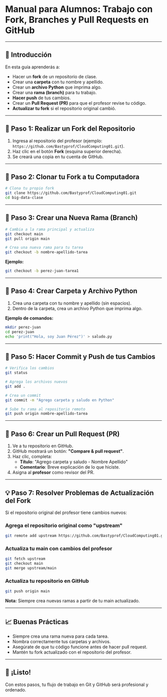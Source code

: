 # Manual para Alumnos: Trabajo con Fork, Branches y Pull Requests en GitHub

---

## 📅 Introducción
En esta guía aprenderás a:
- Hacer un **fork** de un repositorio de clase.
- Crear una **carpeta** con tu nombre y apellido.
- Crear un **archivo Python** que imprima algo.
- Crear una **rama (branch)** para tu trabajo.
- **Hacer push** de tus cambios.
- Crear un **Pull Request (PR)** para que el profesor revise tu código.
- **Actualizar tu fork** si el repositorio original cambió.

---

## 🔄 Paso 1: Realizar un Fork del Repositorio
1. Ingresa al repositorio del profesor (ejemplo: `https://github.com/Bastyprof/CloudComputing01.git`).
2. Haz clic en el botón **Fork** (esquina superior derecha).
3. Se creará una copia en tu cuenta de GitHub.

---

## 🔄 Paso 2: Clonar tu Fork a tu Computadora

```bash
# Clona tu propio fork
git clone https://github.com/Bastyprof/CloudComputing01.git
cd big-data-clase
```

---

## 🔄 Paso 3: Crear una Nueva Rama (Branch)

```bash
# Cambia a la rama principal y actualiza
git checkout main
git pull origin main

# Crea una nueva rama para tu tarea
git checkout -b nombre-apellido-tarea
```
**Ejemplo:**
```bash
git checkout -b perez-juan-tarea1
```

---

## 🔄 Paso 4: Crear Carpeta y Archivo Python

1. Crea una carpeta con tu nombre y apellido (sin espacios).
2. Dentro de la carpeta, crea un archivo Python que imprima algo.

**Ejemplo de comandos:**
```bash
mkdir perez-juan
cd perez-juan
echo 'print("Hola, soy Juan Pérez")' > saludo.py
```

---

## 🔄 Paso 5: Hacer Commit y Push de tus Cambios

```bash
# Verifica los cambios
git status

# Agrega los archivos nuevos
git add .

# Crea un commit
git commit -m "Agrego carpeta y saludo en Python"

# Sube tu rama al repositorio remoto
git push origin nombre-apellido-tarea
```

---

## 🔄 Paso 6: Crear un Pull Request (PR)

1. Ve a tu repositorio en GitHub.
2. GitHub mostrará un botón: **"Compare & pull request"**.
3. Haz clic, completa:
   - **Título**: "Agrego carpeta y saludo - Nombre Apellido"
   - **Comentario**: Breve explicación de lo que hiciste.
4. Asigna al **profesor** como revisor del PR.

---

## 💡 Paso 7: Resolver Problemas de Actualización del Fork

Si el repositorio original del profesor tiene cambios nuevos:

### Agrega el repositorio original como "upstream"
```bash
git remote add upstream https://github.com/Bastyprof/CloudComputing01.git
```

### Actualiza tu main con cambios del profesor
```bash
git fetch upstream
git checkout main
git merge upstream/main
```

### Actualiza tu repositorio en GitHub
```bash
git push origin main
```

**Nota:** Siempre crea nuevas ramas a partir de tu main actualizado.

---

## 📈 Buenas Prácticas
- Siempre crea una rama nueva para cada tarea.
- Nombra correctamente tus carpetas y archivos.
- Asegúrate de que tu código funcione antes de hacer pull request.
- Mantén tu fork actualizado con el repositorio del profesor.

---

## 🚀 ¡Listo!
Con estos pasos, tu flujo de trabajo en Git y GitHub será profesional y ordenado.
